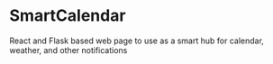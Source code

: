 # SmartCalendar
React and Flask based web page to use as a smart hub for calendar, weather, and other notifications
